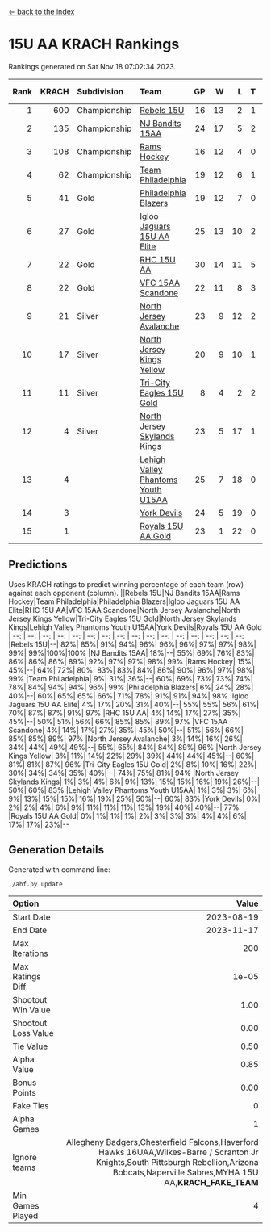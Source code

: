 [<- back to the index](readme.md)
# 15U AA KRACH Rankings
Rankings generated on Sat Nov 18 07:02:34 2023.

Rank|KRACH|Subdivision|Team|GP|W|L|T|OTW|OTL|SoS|Exp Wins|Win Diff
---:|---:|:---|:---|---:|---:|---:|---:|---:|---:|---:|---:|---:
1|600|Championship|[Rebels 15U](https://gamesheetstats.com/seasons/3659/teams/140654/schedule)|16|13|2|1|0|1|535|14.3|-0.0
2|135|Championship|[NJ Bandits 15AA](https://gamesheetstats.com/seasons/3659/teams/140648/schedule)|24|17|5|2|0|1|100|18.9|0.0
3|108|Championship|[Rams Hockey](https://gamesheetstats.com/seasons/3659/teams/140653/schedule)|16|12|4|0|2|2|292|12.9|0.0
4|62|Championship|[Team Philadelphia](https://gamesheetstats.com/seasons/3659/teams/140657/schedule)|19|12|6|1|0|0|93|13.4|0.0
5|41|Gold|[Philadelphia Blazers](https://gamesheetstats.com/seasons/3659/teams/140652/schedule)|19|12|7|0|3|0|37|12.9|0.0
6|27|Gold|[Igloo Jaguars 15U AA Elite](https://gamesheetstats.com/seasons/3659/teams/140645/schedule)|25|13|10|2|1|2|33|14.9|0.0
7|22|Gold|[RHC 15U AA](https://gamesheetstats.com/seasons/3659/teams/140655/schedule)|30|14|11|5|0|2|38|17.4|0.0
8|22|Gold|[VFC 15AA Scandone](https://gamesheetstats.com/seasons/3659/teams/140659/schedule)|22|11|8|3|0|1|242|13.4|0.0
9|21|Silver|[North Jersey Avalanche](https://gamesheetstats.com/seasons/3659/teams/140649/schedule)|23|9|12|2|2|1|234|10.9|0.0
10|17|Silver|[North Jersey Kings Yellow](https://gamesheetstats.com/seasons/3659/teams/140650/schedule)|20|9|10|1|1|0|61|10.4|0.0
11|11|Silver|[Tri-City Eagles 15U Gold](https://gamesheetstats.com/seasons/3659/teams/140658/schedule)|8|4|2|2|0|0|10|5.9|0.0
12|4|Silver|[North Jersey Skylands Kings](https://gamesheetstats.com/seasons/3659/teams/140651/schedule)|23|5|17|1|0|1|101|6.4|0.0
13|4||[Lehigh Valley Phantoms Youth U15AA](https://gamesheetstats.com/seasons/3659/teams/140646/schedule)|25|7|18|0|0|0|22|7.9|0.0
14|3||[York Devils](https://gamesheetstats.com/seasons/3659/teams/140660/schedule)|24|5|19|0|1|2|49|5.9|0.0
15|1||[Royals 15U AA Gold](https://gamesheetstats.com/seasons/3659/teams/140656/schedule)|23|1|22|0|1|0|31|1.9|0.0

## Predictions
Uses KRACH ratings to predict winning percentage of each team (row) against each opponent (column).
||Rebels 15U|NJ Bandits 15AA|Rams Hockey|Team Philadelphia|Philadelphia Blazers|Igloo Jaguars 15U AA Elite|RHC 15U AA|VFC 15AA Scandone|North Jersey Avalanche|North Jersey Kings Yellow|Tri-City Eagles 15U Gold|North Jersey Skylands Kings|Lehigh Valley Phantoms Youth U15AA|York Devils|Royals 15U AA Gold
| --: | --: | --: | --: | --: | --: | --: | --: | --: | --: | --: | --: | --: | --: | --: | --: 
|Rebels 15U|--| 82%| 85%| 91%| 94%| 96%| 96%| 96%| 97%| 97%| 98%| 99%| 99%|100%|100%
|NJ Bandits 15AA| 18%|--| 55%| 69%| 76%| 83%| 86%| 86%| 86%| 89%| 92%| 97%| 97%| 98%| 99%
|Rams Hockey| 15%| 45%|--| 64%| 72%| 80%| 83%| 83%| 84%| 86%| 90%| 96%| 97%| 98%| 99%
|Team Philadelphia|  9%| 31%| 36%|--| 60%| 69%| 73%| 73%| 74%| 78%| 84%| 94%| 94%| 96%| 99%
|Philadelphia Blazers|  6%| 24%| 28%| 40%|--| 60%| 65%| 65%| 66%| 71%| 78%| 91%| 91%| 94%| 98%
|Igloo Jaguars 15U AA Elite|  4%| 17%| 20%| 31%| 40%|--| 55%| 55%| 56%| 61%| 70%| 87%| 87%| 91%| 97%
|RHC 15U AA|  4%| 14%| 17%| 27%| 35%| 45%|--| 50%| 51%| 56%| 66%| 85%| 85%| 89%| 97%
|VFC 15AA Scandone|  4%| 14%| 17%| 27%| 35%| 45%| 50%|--| 51%| 56%| 66%| 85%| 85%| 89%| 97%
|North Jersey Avalanche|  3%| 14%| 16%| 26%| 34%| 44%| 49%| 49%|--| 55%| 65%| 84%| 84%| 89%| 96%
|North Jersey Kings Yellow|  3%| 11%| 14%| 22%| 29%| 39%| 44%| 44%| 45%|--| 60%| 81%| 81%| 87%| 96%
|Tri-City Eagles 15U Gold|  2%|  8%| 10%| 16%| 22%| 30%| 34%| 34%| 35%| 40%|--| 74%| 75%| 81%| 94%
|North Jersey Skylands Kings|  1%|  3%|  4%|  6%|  9%| 13%| 15%| 15%| 16%| 19%| 26%|--| 50%| 60%| 83%
|Lehigh Valley Phantoms Youth U15AA|  1%|  3%|  3%|  6%|  9%| 13%| 15%| 15%| 16%| 19%| 25%| 50%|--| 60%| 83%
|York Devils|  0%|  2%|  2%|  4%|  6%|  9%| 11%| 11%| 11%| 13%| 19%| 40%| 40%|--| 77%
|Royals 15U AA Gold|  0%|  1%|  1%|  1%|  2%|  3%|  3%|  3%|  4%|  4%|  6%| 17%| 17%| 23%|--

## Generation Details

Generated with command line:
```
./ahf.py update
```

| Option | Value |
| :----- | ----: |
| Start Date | 2023-08-19 |
| End Date | 2023-11-17 |
| Max Iterations | 200 |
| Max Ratings Diff | 1e-05 |
| Shootout Win Value | 1.00 |
| Shootout Loss Value | 0.00 |
| Tie Value | 0.50 |
| Alpha Value | 0.85 |
| Bonus Points | 0.00 |
| Fake Ties | 0 |
| Alpha Games | 1 |
| Ignore teams | Allegheny Badgers,Chesterfield Falcons,Haverford Hawks 16UAA,Wilkes-Barre / Scranton Jr Knights,South Pittsburgh Rebellion,Arizona Bobcats,Naperville Sabres,MYHA 15U AA,__KRACH_FAKE_TEAM__ |
| Min Games Played | 4 |


